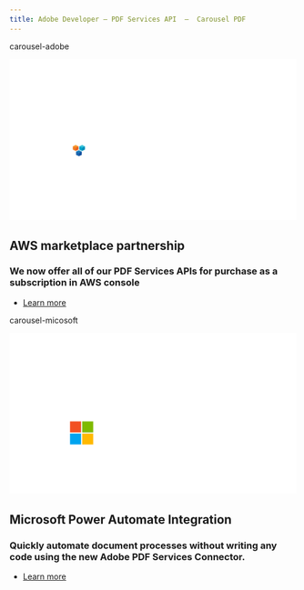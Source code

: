 ```yaml
---
title: Adobe Developer — PDF Services API  —  Carousel PDF
---
```


<Carousel slots="bgimage, image, heading, text, buttons" repeat="2"  theme="lightest" enableNavigation slideTheme='dark' className="carousel-padding-top-zero" varient="fullWidth" navigationNext="white-swiper-button" navigationPre="white-swiper-button" isCenter  />

carousel-adobe

![AWS logo](../../images/adobe_aws_logo.png)

## AWS marketplace partnership

### We now offer all of our PDF Services APIs for purchase as a subscription in AWS console

- [Learn more](/src/pages/pdf-pricing.md#AWS)

carousel-micosoft

![MS logo](../../images/adobe_ms_logo.png)

## Microsoft Power Automate Integration

### Quickly automate document processes without writing any code using the new Adobe PDF Services Connector.

- [Learn more](http://www.adobe.com/go/powerautomate_help)